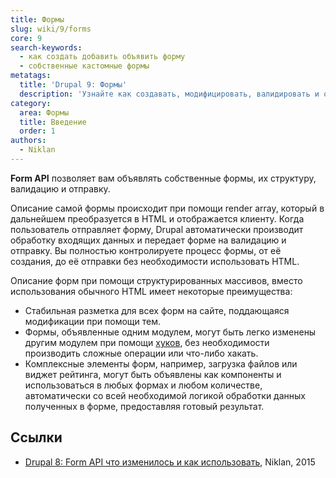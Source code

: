 ```yaml
---
title: Формы
slug: wiki/9/forms
core: 9
search-keywords:
  - как создать добавить объявить форму
  - собственные кастомные формы
metatags:
  title: 'Drupal 9: Формы'
  description: 'Узнайте как создавать, модифицировать, валидировать и обрабатывать формы в Drupal 9.'
category:
  area: Формы
  title: Введение
  order: 1
authors:
  - Niklan
---
```


**Form API** позволяет вам объявлять собственные формы, их структуру, валидацию и отправку.
 
Описание самой формы происходит при помощи render array, который в дальнейшем преобразуется в HTML и отображается клиенту. Когда пользователь отправляет форму, Drupal автоматически производит обработку входящих данных и передает форме на валидацию и отправку. Вы полностью контролируете процесс формы, от её создания, до её отправки без необходимости использовать HTML.

Описание форм при помощи структурированных массивов, вместо использования обычного HTML имеет некоторые преимущества:

- Стабильная разметка для всех форм на сайте, поддающаяся модификации при помощи тем.
- Формы, объявленные одним модулем, могут быть легко изменены другим модулем при помощи [хуков](../hooks/index.md), без необходимости производить сложные операции или что-либо хакать.
- Комплексные элементы форм, например, загрузка файлов или виджет рейтинга, могут быть объявлены как компоненты и использоваться в любых формах и любом количестве, автоматически со всей необходимой логикой обработки данных полученных в форме, предоставляя готовый результат.

## Ссылки

- [Drupal 8: Form API что изменилось и как использовать](https://niklan.net/blog/73), Niklan, 2015